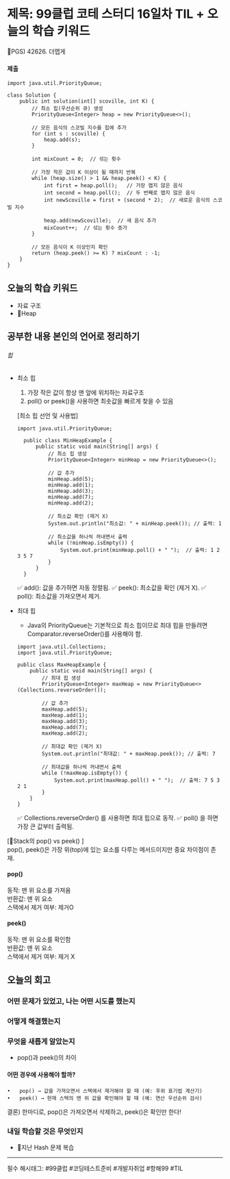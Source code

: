 # 제목: 99클럽 코테 스터디 16일차 TIL + 오늘의 학습 키워드

PGS) 42626. 더맵게

#### 제출
```
import java.util.PriorityQueue;

class Solution {
    public int solution(int[] scoville, int K) {
        // 최소 힙(우선순위 큐) 생성
        PriorityQueue<Integer> heap = new PriorityQueue<>();

        // 모든 음식의 스코빌 지수를 힙에 추가
        for (int s : scoville) {
            heap.add(s);
        }

        int mixCount = 0;  // 섞는 횟수
        
        // 가장 작은 값이 K 이상이 될 때까지 반복
        while (heap.size() > 1 && heap.peek() < K) {
            int first = heap.poll();   // 가장 맵지 않은 음식
            int second = heap.poll();  // 두 번째로 맵지 않은 음식
            int newScoville = first + (second * 2);  // 새로운 음식의 스코빌 지수

            heap.add(newScoville);  // 새 음식 추가
            mixCount++;  // 섞는 횟수 증가
        }

        // 모든 음식이 K 이상인지 확인
        return (heap.peek() >= K) ? mixCount : -1;
    }
}

```
 
## 오늘의 학습 키워드
- 자료 구조
- Heap

## 공부한 내용 본인의 언어로 정리하기 
###### 힙   
- 최소 힙
  1. 가장 작은 값이 항상 맨 앞에 위치하는 자료구조  
  2. poll() or peek()을 사용하면 최솟값을 빠르게 찾을 수 있음  

  [최소 힙 선언 및 사용법]  
  ```
  import java.util.PriorityQueue;
  
	public class MinHeapExample {
	    public static void main(String[] args) {
	        // 최소 힙 생성
	        PriorityQueue<Integer> minHeap = new PriorityQueue<>();
	
	        // 값 추가
	        minHeap.add(5);
	        minHeap.add(1);
	        minHeap.add(3);
	        minHeap.add(7);
	        minHeap.add(2);
	
	        // 최소값 확인 (제거 X)
	        System.out.println("최소값: " + minHeap.peek()); // 출력: 1
	
	        // 최소값을 하나씩 꺼내면서 출력
	        while (!minHeap.isEmpty()) {
	            System.out.print(minHeap.poll() + " ");  // 출력: 1 2 3 5 7
	        }
	    }
	}

  ```
  ✅ add(): 값을 추가하면 자동 정렬됨.
  ✅ peek(): 최소값을 확인 (제거 X).
  ✅ poll(): 최소값을 가져오면서 제거.
  
- 최대 힙
  - Java의 PriorityQueue는 기본적으로 최소 힙이므로 최대 힙을 만들려면 Comparator.reverseOrder()를 사용해야 함.
  ```
  import java.util.Collections;
  import java.util.PriorityQueue;
  
  public class MaxHeapExample {
      public static void main(String[] args) {
          // 최대 힙 생성
          PriorityQueue<Integer> maxHeap = new PriorityQueue<>(Collections.reverseOrder());
  
          // 값 추가
          maxHeap.add(5);
          maxHeap.add(1);
          maxHeap.add(3);
          maxHeap.add(7);
          maxHeap.add(2);
  
          // 최대값 확인 (제거 X)
          System.out.println("최대값: " + maxHeap.peek()); // 출력: 7
  
          // 최대값을 하나씩 꺼내면서 출력
          while (!maxHeap.isEmpty()) {
              System.out.print(maxHeap.poll() + " ");  // 출력: 7 5 3 2 1
          }
      }
  }
  ```
  ✅ Collections.reverseOrder() 를 사용하면 최대 힙으로 동작.
  ✅ poll() 을 하면 가장 큰 값부터 출력됨.


[Stack의 pop() vs peek() ]  
pop(), peek()은 가장 위(top)에 있는 요소를 다루는 메서드이지만 중요 차이점이 존재.  
#### pop()
동작: 맨 위 요소를 가져옴  
반환값: 맨 위 요소  
스택에서 제거 여부: 제거O  
#### peek()
동작: 맨 위 요소를 확인함  
반환값: 맨 위 요소  
스택에서 제거 여부: 제거 X  



## 오늘의 회고
  ### 어떤 문제가 있었고, 나는 어떤 시도를 했는지
  ### 어떻게 해결했는지
  ### 무엇을 새롭게 알았는지 
  - pop()과 peek()의 차이
  #### 어떤 경우에 사용해야 할까?
	•	pop() → 값을 가져오면서 스택에서 제거해야 할 때 (예: 후위 표기법 계산기)  
	•	peek() → 현재 스택의 맨 위 값을 확인해야 할 때 (예: 연산 우선순위 검사)
   
 결론) 한마디로, pop()은 가져오면서 삭제하고, peek()은 확인만 한다!
  ### 내일 학습할 것은 무엇인지 
  - 지난 Hash 문제 복습 

  
----

필수 해시태그: #99클럽 #코딩테스트준비 #개발자취업 #항해99 #TIL
